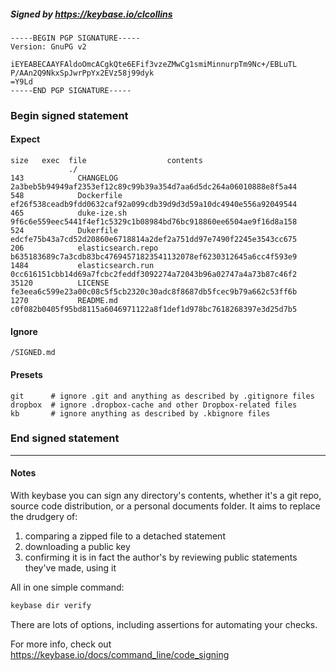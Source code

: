 ##### Signed by https://keybase.io/clcollins
```
-----BEGIN PGP SIGNATURE-----
Version: GnuPG v2

iEYEABECAAYFAldoOmcACgkQte6EFif3vzeZMwCg1smiMinnurpTm9Nc+/EBLuTL
P/AAn2Q9NkxSpJwrPpYx2EVz58j99dyk
=Y9Ld
-----END PGP SIGNATURE-----

```

<!-- END SIGNATURES -->

### Begin signed statement 

#### Expect

```
size   exec  file                  contents                                                        
             ./                                                                                    
143            CHANGELOG           2a3beb5b94949af2353ef12c89c99b39a354d7aa6d5dc264a06010888e8f5a44
548            Dockerfile          ef26f538ceadb9fdd0632caf92a099cdb39d9d3d59a10dc4940e556a92049544
465            duke-ize.sh         9f6c6e559eec5441f4ef1c5329c1b08984bd76bc918860ee6504ae9f16d8a158
524            Dukerfile           edcfe75b43a7cd52d20860e6718814a2def2a751dd97e7490f2245e3543cc675
206            elasticsearch.repo  b635183689c7a3cdb83bc47694571823541132078ef6230312645a6cc4f593e9
1484           elasticsearch.run   0cc616151cbb14d69a7fcbc2feddf3092274a72043b96a02747a4a73b87c46f2
35120          LICENSE             fe3eea6c599e23a00c08c5f5cb2320c30adc8f8687db5fcec9b79a662c53ff6b
1270           README.md           c0f082b0405f95bd8115a6046971122a8f1def1d978bc7618268397e3d25d7b5
```

#### Ignore

```
/SIGNED.md
```

#### Presets

```
git      # ignore .git and anything as described by .gitignore files
dropbox  # ignore .dropbox-cache and other Dropbox-related files    
kb       # ignore anything as described by .kbignore files          
```

<!-- summarize version = 0.0.9 -->

### End signed statement

<hr>

#### Notes

With keybase you can sign any directory's contents, whether it's a git repo,
source code distribution, or a personal documents folder. It aims to replace the drudgery of:

  1. comparing a zipped file to a detached statement
  2. downloading a public key
  3. confirming it is in fact the author's by reviewing public statements they've made, using it

All in one simple command:

```bash
keybase dir verify
```

There are lots of options, including assertions for automating your checks.

For more info, check out https://keybase.io/docs/command_line/code_signing